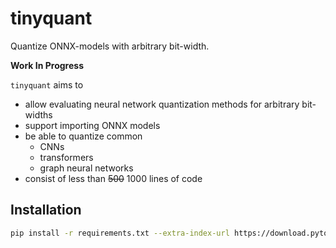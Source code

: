 # tinyquant

Quantize ONNX-models with arbitrary bit-width.

**Work In Progress**

`tinyquant` aims to
 
 - allow evaluating neural network quantization methods for arbitrary bit-widths
 - support importing ONNX models
 - be able to quantize common
   - CNNs
   - transformers
   - graph neural networks
 - consist of less than ~~500~~ 1000 lines of code

## Installation

```bash
pip install -r requirements.txt --extra-index-url https://download.pytorch.org/whl/cpu
```